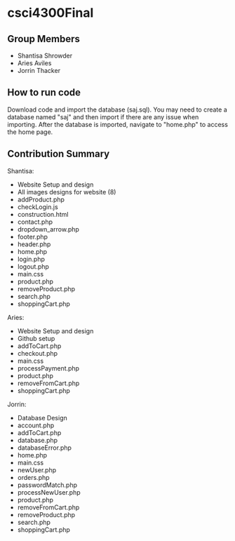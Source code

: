 # csci4300Final

## Group Members

* Shantisa Shrowder
* Aries Aviles
* Jorrin Thacker

## How to run code
Download code and import the database (saj.sql). You may need to create a database named "saj" and then import if there are any issue when importing. After the database is imported, navigate to "home.php" to access the home page. 

## Contribution Summary
Shantisa:
* Website Setup and design
* All images designs for website (8)
* addProduct.php
* checkLogin.js
* construction.html
* contact.php
* dropdown_arrow.php
* footer.php
* header.php
* home.php
* login.php
* logout.php
* main.css
* product.php
* removeProduct.php
* search.php
* shoppingCart.php


Aries:
* Website Setup and design
* Github setup
* addToCart.php
* checkout.php
* main.css
* processPayment.php
* product.php
* removeFromCart.php
* shoppingCart.php


Jorrin:
* Database Design
* account.php
* addToCart.php
* database.php
* databaseError.php
* home.php
* main.css
* newUser.php
* orders.php
* passwordMatch.php
* processNewUser.php
* product.php
* removeFromCart.php
* removeProduct.php
* search.php
* shoppingCart.php


